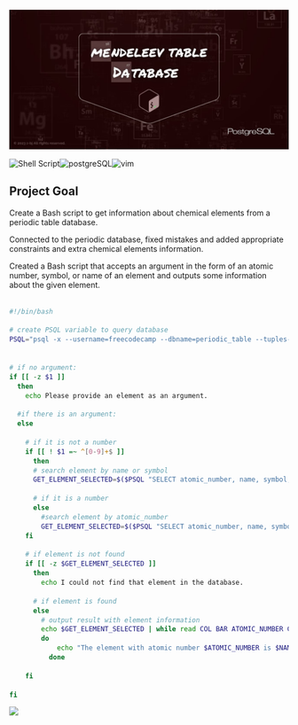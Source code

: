 ![banner](https://github.com/z-bj/Mendeleiv-elements-db-get/blob/master/Mendeleev%20Table%20Database.jpg)

![Shell Script](https://img.shields.io/badge/shell_script-%23121011.svg?style=for-the-badge&logo=gnu-bash&logoColor=white)![postgreSQL](https://camo.githubusercontent.com/281c069a2703e948b536500b9fd808cb4fb2496b3b66741db4013a2c89e91986/68747470733a2f2f696d672e736869656c64732e696f2f62616467652f506f737467726553514c2d3331363139323f7374796c653d666f722d7468652d6261646765266c6f676f3d706f737467726573716c266c6f676f436f6c6f723d7768697465)![vim](https://img.shields.io/badge/Vim-019733.svg?style=for-the-badge&logo=Vim&logoColor=white)


## Project Goal

Create a Bash script to get information about chemical elements from a periodic table database.

Connected to the periodic database, fixed mistakes and added appropriate constraints and extra chemical elements information.

Created a Bash script that accepts an argument in the form of an atomic number, symbol, or name of an element and outputs some information about the given element.

``` bash

#!/bin/bash

# create PSQL variable to query database
PSQL="psql -x --username=freecodecamp --dbname=periodic_table --tuples-only -c"


# if no argument:
if [[ -z $1 ]]
  then
    echo Please provide an element as an argument.
  
  #if there is an argument:
  else 
    
    # if it is not a number 
    if [[ ! $1 =~ ^[0-9]+$ ]]
      then
      # search element by name or symbol
      GET_ELEMENT_SELECTED=$($PSQL "SELECT atomic_number, name, symbol, type, atomic_mass, melting_point_celsius, boiling_point_celsius FROM elements INNER JOIN properties USING(atomic_number) INNER JOIN types USING(type_id) WHERE symbol ILIKE '$1' OR name ILIKE '$1'")
      
      # if it is a number
      else
        #search element by atomic_number
        GET_ELEMENT_SELECTED=$($PSQL "SELECT atomic_number, name, symbol, type, atomic_mass, melting_point_celsius, boiling_point_celsius FROM elements INNER JOIN properties USING(atomic_number)INNER JOIN types USING(type_id) WHERE atomic_number=$1")
    fi

    # if element is not found
    if [[ -z $GET_ELEMENT_SELECTED ]]
      then
        echo I could not find that element in the database.
      
      # if element is found
      else
        # output result with element information
        echo $GET_ELEMENT_SELECTED | while read COL BAR ATOMIC_NUMBER COL BAR NAME COL BAR SYMBOL COL BAR TYPE COL BAR ATOMIC_MASS COL BAR MELTING_POINT COL BAR BOILING_POINT
        do
            echo "The element with atomic number $ATOMIC_NUMBER is $NAME ($SYMBOL). It's a $TYPE, with a mass of $ATOMIC_MASS amu. $NAME has a melting point of $MELTING_POINT celsius and a boiling point of $BOILING_POINT celsius."
          done

    fi

fi
```



<img src="https://github.com/z-bj/Periodic-table-database/blob/master/science_parrot.gif" width="36">
